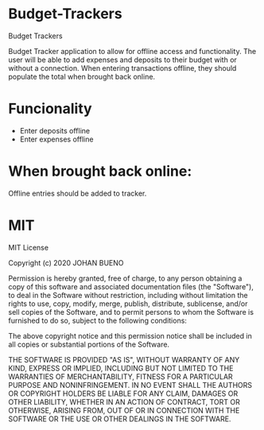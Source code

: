 # Budget-Trackers
Budget Trackers

Budget Tracker application to allow for offline access and functionality.
The user will be able to add expenses and deposits to their budget with or without a connection. When entering transactions offline, they should populate the total when brought back online.

#  Funcionality 

*  Enter deposits offline
*  Enter expenses offline

# When brought back online:

Offline entries should be added to tracker.

# MIT
 MIT License

Copyright (c) 2020 JOHAN BUENO

Permission is hereby granted, free of charge, to any person obtaining a copy
of this software and associated documentation files (the "Software"), to deal
in the Software without restriction, including without limitation the rights
to use, copy, modify, merge, publish, distribute, sublicense, and/or sell
copies of the Software, and to permit persons to whom the Software is
furnished to do so, subject to the following conditions:

The above copyright notice and this permission notice shall be included in all
copies or substantial portions of the Software.

THE SOFTWARE IS PROVIDED "AS IS", WITHOUT WARRANTY OF ANY KIND, EXPRESS OR
IMPLIED, INCLUDING BUT NOT LIMITED TO THE WARRANTIES OF MERCHANTABILITY,
FITNESS FOR A PARTICULAR PURPOSE AND NONINFRINGEMENT. IN NO EVENT SHALL THE
AUTHORS OR COPYRIGHT HOLDERS BE LIABLE FOR ANY CLAIM, DAMAGES OR OTHER
LIABILITY, WHETHER IN AN ACTION OF CONTRACT, TORT OR OTHERWISE, ARISING FROM,
OUT OF OR IN CONNECTION WITH THE SOFTWARE OR THE USE OR OTHER DEALINGS IN THE
SOFTWARE.
